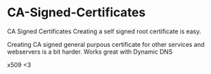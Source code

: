 # CA-Signed-Certificates

CA Signed Certificates
Creating a self signed root certificate is easy.

Creating CA signed general purpous certificate for other services and webservers is a bit harder.
Works great with Dynamic DNS

x509 <3
